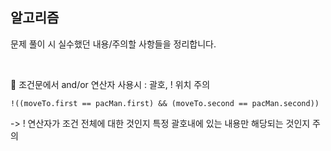 ## 알고리즘
문제 풀이 시 실수했던 내용/주의할 사항들을 정리합니다.

<br>

🚨 조건문에서 and/or 연산자 사용시 : 괄호, ! 위치 주의

`!((moveTo.first == pacMan.first) && (moveTo.second == pacMan.second))`

-> ! 연산자가 조건 전체에 대한 것인지 특정 괄호내에 있는 내용만 해당되는 것인지 주의

<br>
<br>


